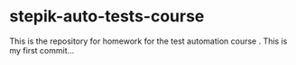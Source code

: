 # stepik-auto-tests-course
This is the repository for homework for the test automation course .
This is my first commit...
